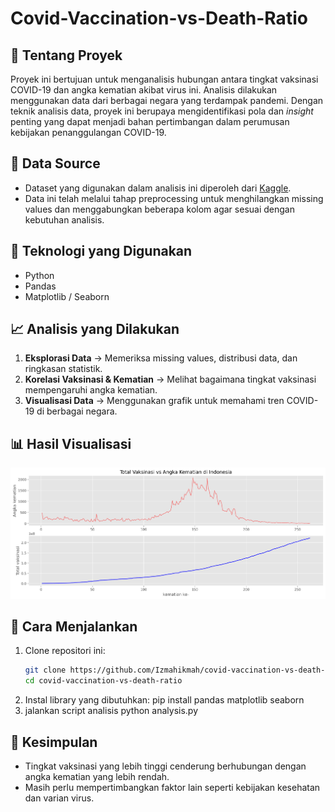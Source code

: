 # Covid-Vaccination-vs-Death-Ratio

## 📌 Tentang Proyek
Proyek ini bertujuan untuk menganalisis hubungan antara tingkat vaksinasi COVID-19 dan angka kematian akibat virus ini. Analisis dilakukan menggunakan data dari berbagai negara yang terdampak pandemi. Dengan teknik analisis data, proyek ini berupaya mengidentifikasi pola dan _insight_ penting yang dapat menjadi bahan pertimbangan dalam perumusan kebijakan penanggulangan COVID-19.

## 📂 Data Source  
- Dataset yang digunakan dalam analisis ini diperoleh dari [Kaggle](https://www.kaggle.com/datasets/tohidkhanbagani/covid-19-deaths-and-vaccinations-dataset?select=COVID_VACCINATIONS.csv).  
- Data ini telah melalui tahap preprocessing untuk menghilangkan missing values dan menggabungkan beberapa kolom agar sesuai dengan kebutuhan analisis.

## 🔧 Teknologi yang Digunakan
- Python
- Pandas
- Matplotlib / Seaborn

## 📈 Analisis yang Dilakukan
1. **Eksplorasi Data** → Memeriksa missing values, distribusi data, dan ringkasan statistik.  
2. **Korelasi Vaksinasi & Kematian** → Melihat bagaimana tingkat vaksinasi mempengaruhi angka kematian.  
3. **Visualisasi Data** → Menggunakan grafik untuk memahami tren COVID-19 di berbagai negara.  

## 📊 Hasil Visualisasi
![Visualisasi Data](grafik.png)

## 🚀 Cara Menjalankan
1. Clone repositori ini:  
    ```sh
    git clone https://github.com/Izmahikmah/covid-vaccination-vs-death-ratio.git
    cd covid-vaccination-vs-death-ratio
2. Instal library yang dibutuhkan: 
   pip install pandas matplotlib seaborn
3. jalankan script analisis
   python analysis.py
  
 ## 📢 Kesimpulan
- Tingkat vaksinasi yang lebih tinggi cenderung berhubungan dengan angka kematian yang lebih rendah.
- Masih perlu mempertimbangkan faktor lain seperti kebijakan kesehatan dan varian virus.
